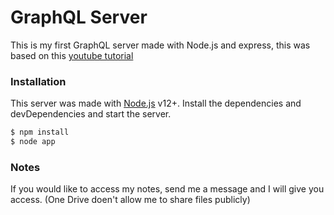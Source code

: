 # GraphQL Server
This is my first GraphQL server made with Node.js and express, this was based on this [youtube tutorial](https://www.youtube.com/watch?v=Vs_CBxCfFHk&list=WL&index=2&t=0s)

### Installation

This server was made with [Node.js](https://nodejs.org/) v12+.
Install the dependencies and devDependencies and start the server.
```sh
$ npm install
$ node app
```
### Notes
If you would like to access my notes, send me a message and I will give you access. (One Drive doen't allow me to share files publicly)

